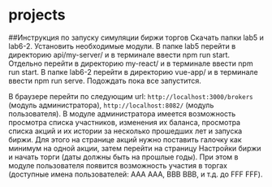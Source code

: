 # projects
##Инструкция по запуску симуляции биржи торгов
Скачать папки lab5 и lab6-2. 
Установить необходимые модули. 
В папке lab5 перейти в директорию api/my-server/ и в терминале ввести npm run start. 
Отдельно перейти в директорию my-react/ и в терминале ввести npm run start. 
В папке lab6-2 перейти в директорию vue-app/ и в терминале ввести npm run serve. Подождать пока все запустится.

В браузере перейти по следующим url: `http://localhost:3000/brokers` (модуль администратора), `http://localhost:8082/` (модуль пользователя). 
В модуле администратора имеется возможность просмотра списка участников, изменения их баланса, просмотра списка акций и их истории за несколько прошедших лет и запуска биржи. Для этого на странице акций нужно поставить галочку как минимум на одной акции, затем перейти на страницу Настройки биржи и начать торги (даты должны быть на прошлые годы). При этом в модуле пользователя появится возможность участия в торгах (доступные имена пользователей: AAA AAA, BBB BBB, и т.д. до FFF FFF).

